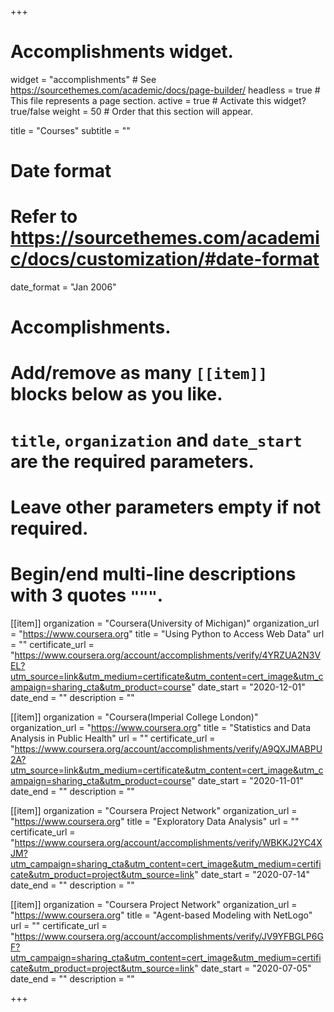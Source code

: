 +++
# Accomplishments widget.
widget = "accomplishments"  # See https://sourcethemes.com/academic/docs/page-builder/
headless = true  # This file represents a page section.
active = true  # Activate this widget? true/false
weight = 50  # Order that this section will appear.

title = "Courses"
subtitle = ""

# Date format
#   Refer to https://sourcethemes.com/academic/docs/customization/#date-format
date_format = "Jan 2006"

# Accomplishments.
#   Add/remove as many `[[item]]` blocks below as you like.
#   `title`, `organization` and `date_start` are the required parameters.
#   Leave other parameters empty if not required.
#   Begin/end multi-line descriptions with 3 quotes `"""`.

[[item]]
  organization = "Coursera(University of Michigan)"
  organization_url = "https://www.coursera.org"
  title = "Using Python to Access Web Data"
  url = ""
  certificate_url = "https://www.coursera.org/account/accomplishments/verify/4YRZUA2N3VEL?utm_source=link&utm_medium=certificate&utm_content=cert_image&utm_campaign=sharing_cta&utm_product=course"
  date_start = "2020-12-01"
  date_end = ""
  description = ""

[[item]]
  organization = "Coursera(Imperial College London)"
  organization_url = "https://www.coursera.org"
  title = "Statistics and Data Analysis in Public Health"
  url = ""
  certificate_url = "https://www.coursera.org/account/accomplishments/verify/A9QXJMABPU2A?utm_source=link&utm_medium=certificate&utm_content=cert_image&utm_campaign=sharing_cta&utm_product=course"
  date_start = "2020-11-01"
  date_end = ""
  description = ""
  
[[item]]
  organization = "Coursera Project Network"
  organization_url = "https://www.coursera.org"
  title = "Exploratory Data Analysis"
  url = ""
  certificate_url = "https://www.coursera.org/account/accomplishments/verify/WBKKJ2YC4XJM?utm_campaign=sharing_cta&utm_content=cert_image&utm_medium=certificate&utm_product=project&utm_source=link"
  date_start = "2020-07-14"
  date_end = ""
  description = ""  
  
[[item]]
  organization = "Coursera Project Network"
  organization_url = "https://www.coursera.org"
  title = "Agent-based Modeling with NetLogo"
  url = ""
  certificate_url = "https://www.coursera.org/account/accomplishments/verify/JV9YFBGLP6GF?utm_campaign=sharing_cta&utm_content=cert_image&utm_medium=certificate&utm_product=project&utm_source=link"
  date_start = "2020-07-05"
  date_end = ""
  description = ""  


+++
